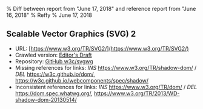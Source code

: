% Diff between report from "June 17, 2018" and reference report from "June 16, 2018"
% Reffy
% June 17, 2018

## Scalable Vector Graphics (SVG) 2

- URL: [https://www.w3.org/TR/SVG2/](https://www.w3.org/TR/SVG2/)
- Crawled version: [Editor's Draft](https://svgwg.org/svg2-draft/)
- Repository: [GitHub w3c/svgwg](https://github.com/w3c/svgwg)
- Missing references for links: *INS* https://www.w3.org/TR/shadow-dom/ / *DEL* https://w3c.github.io/dom/, https://w3c.github.io/webcomponents/spec/shadow/
- Inconsistent references for links: *INS* https://www.w3.org/TR/dom/ / *DEL* https://dom.spec.whatwg.org/, https://www.w3.org/TR/2013/WD-shadow-dom-20130514/



